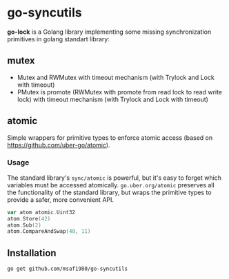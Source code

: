 # go-syncutils

**go-lock** is a Golang library implementing some missing synchronization primitives in golang standart library:
## mutex
- Mutex and RWMutex with timeout mechanism (with Trylock and Lock with timeout)
- PMutex is promote (RWMutex with promote from read lock to read write lock) with timeout mechanism (with Trylock and Lock with timeout)

## atomic
Simple wrappers for primitive types to enforce atomic access (based on https://github.com/uber-go/atomic).

### Usage

The standard library's `sync/atomic` is powerful, but it's easy to forget which
variables must be accessed atomically. `go.uber.org/atomic` preserves all the
functionality of the standard library, but wraps the primitive types to
provide a safer, more convenient API.

```go
var atom atomic.Uint32
atom.Store(42)
atom.Sub(2)
atom.CompareAndSwap(40, 11)
```

## Installation

```sh
go get github.com/msaf1980/go-syncutils
```
